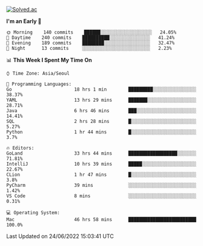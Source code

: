 [![Solved.ac](http://mazassumnida.wtf/api/v2/generate_badge?boj=kuckjwi)](https://solved.ac/kuckjwi)
<!--START_SECTION:waka-->
**I'm an Early 🐤** 

```text
🌞 Morning    140 commits    ██████░░░░░░░░░░░░░░░░░░░   24.05% 
🌆 Daytime    240 commits    ██████████░░░░░░░░░░░░░░░   41.24% 
🌃 Evening    189 commits    ████████░░░░░░░░░░░░░░░░░   32.47% 
🌙 Night      13 commits     ░░░░░░░░░░░░░░░░░░░░░░░░░   2.23%

```


📊 **This Week I Spent My Time On** 

```text
⌚︎ Time Zone: Asia/Seoul

💬 Programming Languages: 
Go                       18 hrs 1 min        █████████░░░░░░░░░░░░░░░░   38.37% 
YAML                     13 hrs 29 mins      ███████░░░░░░░░░░░░░░░░░░   28.71% 
Java                     6 hrs 46 mins       ███░░░░░░░░░░░░░░░░░░░░░░   14.41% 
SQL                      2 hrs 28 mins       █░░░░░░░░░░░░░░░░░░░░░░░░   5.27% 
Python                   1 hr 44 mins        █░░░░░░░░░░░░░░░░░░░░░░░░   3.7%

🔥 Editors: 
GoLand                   33 hrs 44 mins      ██████████████████░░░░░░░   71.81% 
IntelliJ                 10 hrs 39 mins      █████░░░░░░░░░░░░░░░░░░░░   22.67% 
CLion                    1 hr 47 mins        █░░░░░░░░░░░░░░░░░░░░░░░░   3.8% 
PyCharm                  39 mins             ░░░░░░░░░░░░░░░░░░░░░░░░░   1.42% 
VS Code                  8 mins              ░░░░░░░░░░░░░░░░░░░░░░░░░   0.31%

💻 Operating System: 
Mac                      46 hrs 58 mins      █████████████████████████   100.0%

```


 Last Updated on 24/06/2022 15:03:41 UTC
<!--END_SECTION:waka-->
